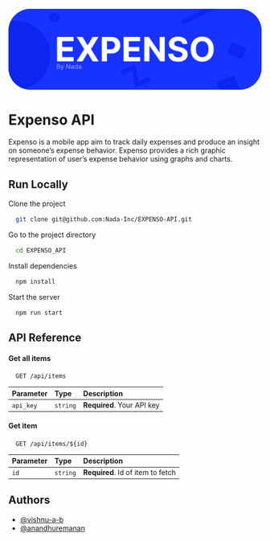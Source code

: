 
![Logo](https://raw.githubusercontent.com/ananduremanan/Demo/main/New%20Proposed%20Design%20Track.png)


# Expenso API

Expenso is a mobile app aim to track daily expenses and produce an insight on someone’s expense behavior. Expenso provides a rich graphic representation of user’s expense behavior using graphs and charts.


## Run Locally

Clone the project

```bash
  git clone git@github.com:Nada-Inc/EXPENSO-API.git
```

Go to the project directory

```bash
  cd EXPENSO_API
```

Install dependencies

```bash
  npm install
```

Start the server

```bash
  npm run start
```


## API Reference

#### Get all items

```http
  GET /api/items
```

| Parameter | Type     | Description                |
| :-------- | :------- | :------------------------- |
| `api_key` | `string` | **Required**. Your API key |

#### Get item

```http
  GET /api/items/${id}
```

| Parameter | Type     | Description                       |
| :-------- | :------- | :-------------------------------- |
| `id`      | `string` | **Required**. Id of item to fetch |



## Authors

- [@vishnu-a-b](https://github.com/vishnu-a-b)
- [@anandhuremanan](https://github.com/ananduremanan)


